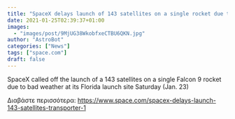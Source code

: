 ```yaml
---
title: "SpaceX delays launch of 143 satellites on a single rocket due to bad weather"
date: 2021-01-25T02:39:37+01:00
images:
  - "images/post/9MjUG38WkobfxeCTBU6QKN.jpg"
author: "AstroBot"
categories: ["News"]
tags: ["space.com"]
draft: false
---
```


SpaceX called off the launch of a 143 satellites on a single Falcon 9 rocket due to bad weather at its Florida launch site Saturday (Jan. 23) 

Διαβάστε περισσότερα: https://www.space.com/spacex-delays-launch-143-satellites-transporter-1
